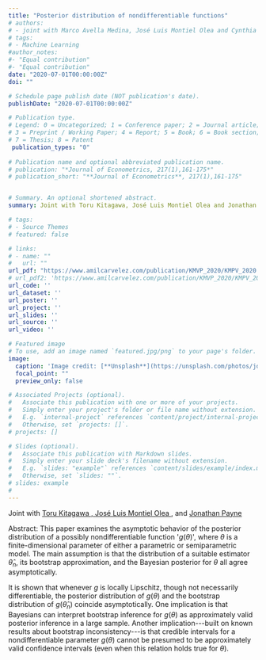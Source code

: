 ```yaml
---
title: "Posterior distribution of nondifferentiable functions"
# authors:
# - joint with Marco Avella Medina, José Luis Montiel Olea and Cynthia Rush
# tags:
# - Machine Learning
#author_notes:
#- "Equal contribution"
#- "Equal contribution"
date: "2020-07-01T00:00:00Z"
doi: ""

# Schedule page publish date (NOT publication's date).
publishDate: "2020-07-01T00:00:00Z"

# Publication type.
# Legend: 0 = Uncategorized; 1 = Conference paper; 2 = Journal article;
# 3 = Preprint / Working Paper; 4 = Report; 5 = Book; 6 = Book section;
# 7 = Thesis; 8 = Patent
 publication_types: "0"
 
# Publication name and optional abbreviated publication name.
# publication: "*Journal of Econometrics, 217(1),161-175*"
# publication_short: "**Journal of Econometrics**, 217(1),161-175"


# Summary. An optional shortened abstract.
summary: Joint with Toru Kitagawa, José Luis Montiel Olea and Jonathan Payne. *Journal of Econometrics*, Volume 217(1), July 2020, pp. 161-175

# tags:
# - Source Themes
# featured: false

# links:
# - name: ""
#   url: ""
url_pdf: "https://www.amilcarvelez.com/publication/KMVP_2020/KMPV_2020.pdf"
# url_pdf2: 'https://www.amilcarvelez.com/publication/KMVP_2020/KMPV_2020Appendix.pdf'
url_code: ''
url_dataset: ''
url_poster: ''
url_project: ''
url_slides: ''
url_source: ''
url_video: ''

# Featured image
# To use, add an image named `featured.jpg/png` to your page's folder. 
image:
  caption: 'Image credit: [**Unsplash**](https://unsplash.com/photos/jdD8gXaTZsc)'
  focal_point: ""
  preview_only: false

# Associated Projects (optional).
#   Associate this publication with one or more of your projects.
#   Simply enter your project's folder or file name without extension.
#   E.g. `internal-project` references `content/project/internal-project/index.md`.
#   Otherwise, set `projects: []`.
# projects: []

# Slides (optional).
#   Associate this publication with Markdown slides.
#   Simply enter your slide deck's filename without extension.
#   E.g. `slides: "example"` references `content/slides/example/index.md`.
#   Otherwise, set `slides: ""`.
# slides: example
#
---
```

Joint with <a href="homepages.ucl.ac.uk/~uctptk0/" target="_blank">Toru Kitagawa </span>, <span> <a href="http://www.joseluismontielolea.com/" target="_blank">José Luis Montiel Olea </a> </span>, <span> and <a href="https://sites.google.com/site/jonathanedgarpayne/"> Jonathan Payne</a> </span></div>

Abstract: This paper examines the asymptotic behavior of the posterior distribution of a possibly nondifferentiable function '$g(\theta)$', where $\theta$ is a finite-dimensional parameter of either a parametric or semiparametric model. The main assumption is that the distribution of a suitable estimator $\widehat{\theta}_n$, its bootstrap approximation, and the Bayesian posterior for $\theta$ all agree asymptotically.

It is shown that whenever $g$ is locally Lipschitz, though not necessarily differentiable, the posterior distribution of $g(\theta)$ and the bootstrap distribution of $g(\widehat{\theta}_n)$ coincide asymptotically. One implication is that Bayesians can interpret bootstrap inference for $g(\theta)$ as approximately valid posterior inference in a large sample. Another implication---built on known results about bootstrap inconsistency---is that credible intervals for a nondifferentiable parameter $g(\theta)$ cannot be presumed to be approximately valid confidence intervals (even when this relation holds true for $\theta$).

